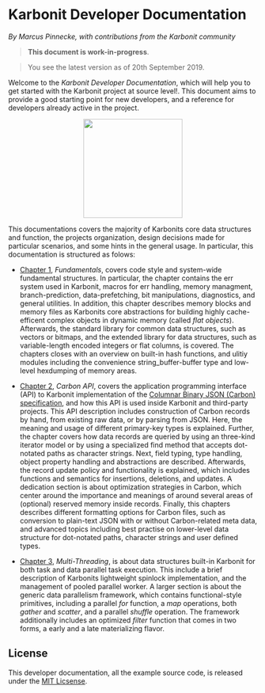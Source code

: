 # Karbonit Developer Documentation

*By Marcus Pinnecke, with contributions from the Karbonit community*

> **This document is work-in-progress**. 

> You see the latest version as of 20th September 2019.

Welcome to the *Karbonit Developer Documentation*, which will help you to get started with the Karbonit project at source level!. This document aims to provide a good starting point for new developers, and a reference for developers already active in the project. 

<p style="text-align: center;">
  <img src="karbonit-logo-200x200.png" width="200px" />
</p>

This documentations covers the majority of Karbonits core data structures and function, the projects organization, design decisions made for particular scenarios, and some hints in the general usage. In particular, this documentation is structured as folows:

- [Chapter 1](fundamentals.md), *Fundamentals*, covers code style and system-wide fundamental structures. In particular, the chapter contains the err system used in Karbonit, macros for err handling, memory managment, branch-prediction, data-prefetching, bit manipulations, diagnostics, and general utilities. In addition, this chapter describes memory blocks and memory files as Karbonits core abstractions for building highly cache-efficent complex objects in dynamic memory (called *flat objects*). Afterwards, the standard library for common data structures, such as vectors or bitmaps, and the extended library for data structures, such as variable-length encoded integers or flat columns, is covered. The chapters closes with an overview on built-in hash functions, and ulitiy modules including the convenience string_buffer-buffer type and low-level hexdumping of memory areas.

- [Chapter 2](carbon-api.md), *Carbon API*, covers the application programming interface (API) to Karbonit implementation of the [Columnar Binary JSON (Carbon) specification](http://www.carbonspec.org), and how this API is used inside Karbonit and third-party projects. This API description includes construction of Carbon records by hand, from existing raw data, or by parsing from JSON. Here, the meaning and usage of different primary-key types is explained. Further, the chapter covers how data  records are queried by using an three-kind iterator model or by using a specialized find method that accepts dot-notated paths as character strings. Next, field typing, type handling, object property handling and abstractions are described. Afterwards, the record update policy and functionality is explained, which includes functions and semantics for insertions, deletions, and updates. A dedication section is about optimization strategies in Carbon, which center around the importance and meanings of around several areas of (optional) reserved memory inside records. Finally, this chapters describes different formatting options for Carbon files, such as conversion to plain-text JSON with or without Carbon-related meta data, and advanced topics including best practise on lower-level data structure for dot-notated paths, character strings and user defined types.

 - [Chapter 3](multi-threading.md), *Multi-Threading*, is about data structures built-in Karbonit for both task and data parallel task execution. This include a brief description of Karbonits lightweight spinlock implementation, and the management of pooled parallel worker. A larger section is about the generic data parallelism framework, which contains functional-style primitives, including a parallel *for* function, a *map* operations, both *gather* and *scatter*, and a parallel *shuffle* operation. The framework additionally includes an optimized *filter* function that comes in two forms, a early and a late materializing flavor.

## License

This developer documentation, all the example source code, is released under the [MIT Licsense](https://github.com/karbonitlabs/karbonit/blob/master/LICENSE).


